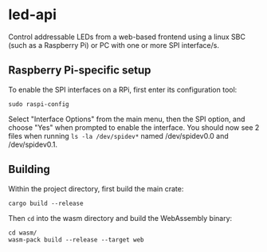 # led-api
Control addressable LEDs from a web-based frontend using a linux SBC (such as a Raspberry Pi) or PC with one or more SPI interface/s.

## Raspberry Pi-specific setup
To enable the SPI interfaces on a RPi, first enter its configuration tool:
```
sudo raspi-config
```
Select "Interface Options" from the main menu, then the SPI option, and choose "Yes" when prompted to enable the interface.
You should now see 2 files when running `ls -la /dev/spidev*` named /dev/spidev0.0 and /dev/spidev0.1.

## Building
Within the project directory, first build the main crate:
```
cargo build --release
```

Then `cd` into the wasm directory and build the WebAssembly binary:
```
cd wasm/
wasm-pack build --release --target web
```
